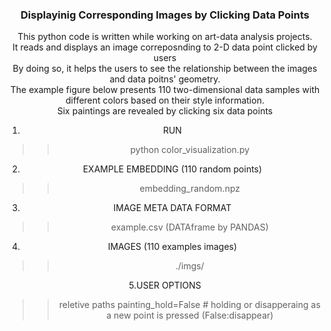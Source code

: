 <h3 align="center">Displayinig Corresponding Images by Clicking Data Points</h3>
<div align="center">
This python code is written while working on art-data analysis projects.<br>
It reads and displays an image correposnding to 2-D data point clicked by users <br>
By doing so, it helps the users to see the relationship between the images and data poitns' geometry. <br>
The example figure below presents 110 two-dimensional data samples with different colors based on their style information. <br>
Six paintings are revealed  by clicking six data points<br>

1. RUN
>> python color_visualization.py

2. EXAMPLE EMBEDDING (110 random points)
>> embedding_random.npz

3. IMAGE META DATA FORMAT
>> example.csv (DATAframe by PANDAS)

4. IMAGES (110 examples images)
>>./imgs/

5.USER OPTIONS
>>reletive paths
>>painting_hold=False # holding or disapperaing  as a new point is pressed (False:disappear) 

